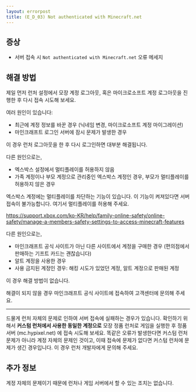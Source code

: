 ```yaml
---
layout: errorpost
title: (E_D_03) Not authenticated with Minecraft.net
---
```


## 증상

- 서버 접속 시 `Not authenticated with Minecraft.net` 오류 메세지

## 해결 방법

제일 먼저 런처 설정에서 모장 계정 로그아웃, 혹은 마이크로소프트 계정 로그아웃을 진행한 후 다시 접속 시도해 보세요. 

여러 원인이 있습니다: 

- 최근에 계정 정보를 바꾼 경우 (닉네임 변경, 마이크로소프트 계정 마이그레이션)
- 마인크래프트 로그인 서버에 잠시 문제가 발생한 경우

이 경우 런처 로그아웃을 한 후 다시 로그인하면 대부분 해결됩니다.  

다른 원인으로는,

- 엑스박스 설정에서 멀티플레이를 허용하지 않음
- 가족 계정이나 부모 계정으로 관리중인 엑스박스 계정인 경우, 부모가 멀티플레이를 허용하지 않은 경우

엑스박스 계정에는 멀티플레이를 차단하는 기능이 있습니다. 이 기능이 켜져있다면 서버 접속이 불가능합니다. 여기서 멀티플레이를 허용해 주세요. 

https://support.xbox.com/ko-KR/help/family-online-safety/online-safety/manage-a-members-safety-settings-to-access-minecraft-features

다른 원인으로는, 

- 마인크래프트 공식 사이트가 아닌 다른 사이트에서 계정을 구매한 경우 (편의점에서 판매하는 기프트 카드는 괜찮습니다)
- 알트 계정을 사용한 경우
- 사용 금지된 계정인 경우: 해킹 시도가 있었던 계정, 알트 계정으로 판매된 계정

이 경우 해결 방법이 없습니다.

해결이 되지 않을 경우 마인크래프트 공식 사이트에 접속하여 고객센터에 문의해 주세요. 

-----

드물게 런처 자체의 문제로 인하여 서버 접속에 실패하는 경우가 있습니다. 확인하기 위해서 **커스텀 런처에서 사용한 동일한 계정으로** 모장 정품 런처로 게임을 실행한 후 정품 서버 (mc.hypixel.net) 에 접속 시도해 보세요. 똑같은 오류가 발생한다면 커스텀 런처 문제가 아니라 계정 자체의 문제인 것이고, 이때 접속에 문제가 없다면 커스텀 런처에 문제가 생긴 경우입니다. 이 경우 런처 개발자에게 문의해 주세요. 

## 추가 정보

계정 자체의 문제이기 때문에 런처나 게임 서버에서 할 수 있는 조치는 없습니다. 